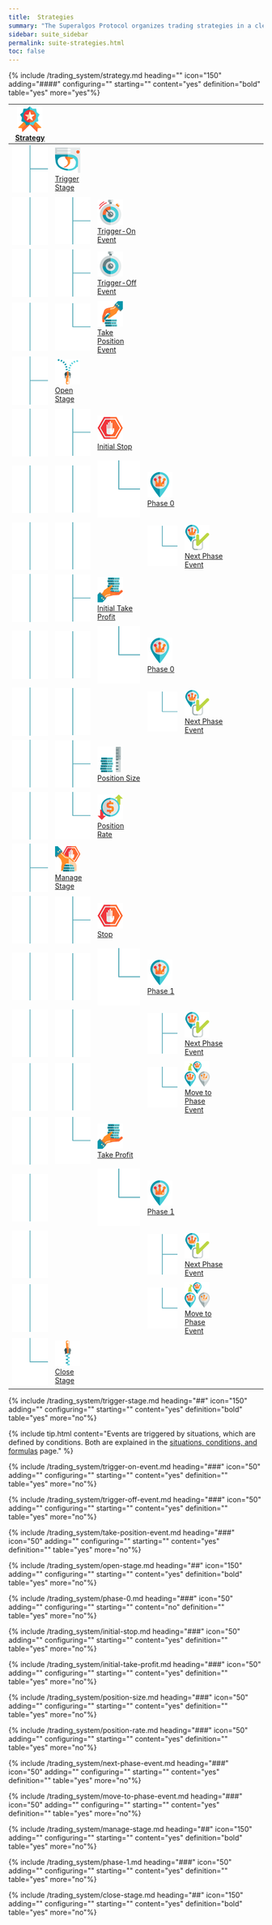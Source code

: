 ```yaml
---
title:  Strategies
summary: "The Superalgos Protocol organizes trading strategies in a clearly-defined sequence of stages, each with its own set of definitions, rules and events."
sidebar: suite_sidebar
permalink: suite-strategies.html
toc: false
---
```


{% include /trading_system/strategy.md heading="" icon="150" adding="####" configuring="" starting="" content="yes" definition="bold" table="yes" more="yes"%}

<table class='hierarchyTable'><thead><tr><th><a href='#strategy' data-toggle='tooltip' data-original-title='{{site.data.trading_system.strategy}}'><img src='images/icons/nodes/png50/strategy.png' /><br />Strategy</a></th><th></th><th></th><th></th><th></th><th></th><th></th><th></th><th></th><th></th></tr></thead><tbody>
<tr><td><img src='images/icons/various/png/tree-connector-fork.png' /></td><td><a href='#trigger-stage' data-toggle='tooltip' data-original-title='{{site.data.trading_system.trigger_stage}}'><img src='images/icons/nodes/png50/trigger-stage.png' /><br />Trigger Stage</a></td><td></td><td></td><td></td><td></td><td></td><td></td><td></td><td></td></tr>
<tr><td><img src='images/icons/various/png/tree-connector-line.png' /></td><td><img src='images/icons/various/png/tree-connector-fork.png' /></td><td><a href='#trigger-on-event' data-toggle='tooltip' data-original-title='{{site.data.trading_system.trigger-on_event}}'><img src='images/icons/nodes/png50/trigger-on-event.png' /><br />Trigger-On Event</a></td><td></td><td></td><td></td><td></td><td></td><td></td><td></td></tr>
<tr><td><img src='images/icons/various/png/tree-connector-line.png' /></td><td><img src='images/icons/various/png/tree-connector-fork.png' /></td><td><a href='#trigger-off-event' data-toggle='tooltip' data-original-title='{{site.data.trading_system.trigger-off_event}}'><img src='images/icons/nodes/png50/trigger-off-event.png' /><br />Trigger-Off Event</a></td><td></td><td></td><td></td><td></td><td></td><td></td><td></td></tr>
<tr><td><img src='images/icons/various/png/tree-connector-line.png' /></td><td><img src='images/icons/various/png/tree-connector-elbow.png' /></td><td><a href='#take-position-event' data-toggle='tooltip' data-original-title='{{site.data.trading_system.take_position_event}}'><img src='images/icons/nodes/png50/take-position-event.png' /><br />Take Position Event</a></td><td></td><td></td><td></td><td></td><td></td><td></td><td></td></tr>
<tr><td><img src='images/icons/various/png/tree-connector-fork.png' /></td><td><a href='#open-stage' data-toggle='tooltip' data-original-title='{{site.data.trading_system.open_stage}}'><img src='images/icons/nodes/png50/open-stage.png' /><br />Open Stage</a></td><td></td><td></td><td></td><td></td><td></td><td></td><td></td><td></td></tr>
<tr><td><img src='images/icons/various/png/tree-connector-line.png' /></td><td><img src='images/icons/various/png/tree-connector-fork.png' /></td><td><a href='#initial-stop' data-toggle='tooltip' data-original-title='{{site.data.trading_system.initial_stop}}'><img src='images/icons/nodes/png50/initial-stop.png' /><br />Initial Stop</a></td><td></td><td></td><td></td><td></td><td></td><td></td><td></td></tr>
<tr><td><img src='images/icons/various/png/tree-connector-line.png' /></td><td><img src='images/icons/various/png/tree-connector-line.png' /></td><td><img src='images/icons/various/png/tree-connector-elbow.png' /></td><td><a href='#phase-0' data-toggle='tooltip' data-original-title='{{site.data.trading_system.phase_0}}'><img src='images/icons/nodes/png50/phase-0.png' /><br />Phase 0</a></td><td></td><td></td><td></td><td></td><td></td><td></td></tr>
<tr><td><img src='images/icons/various/png/tree-connector-line.png' /></td><td><img src='images/icons/various/png/tree-connector-line.png' /></td><td></td><td><img src='images/icons/various/png/tree-connector-elbow.png' /></td><td><a href='#next-phase-event' data-toggle='tooltip' data-original-title='{{site.data.trading_system.next_phase_event}}'><img src='images/icons/nodes/png50/next-phase-event.png' /><br />Next Phase Event</a></td><td></td><td></td><td></td><td></td><td></td></tr>
<tr><td><img src='images/icons/various/png/tree-connector-line.png' /></td><td><img src='images/icons/various/png/tree-connector-fork.png' /></td><td><a href='#initial-take-profit' data-toggle='tooltip' data-original-title='{{site.data.trading_system.initial_take_profit}}'><img src='images/icons/nodes/png50/initial-take-profit.png' /><br />Initial Take Profit</a></td><td></td><td></td><td></td><td></td><td></td><td></td><td></td></tr>
<tr><td><img src='images/icons/various/png/tree-connector-line.png' /></td><td><img src='images/icons/various/png/tree-connector-line.png' /></td><td><img src='images/icons/various/png/tree-connector-elbow.png' /></td><td><a href='#phase-0' data-toggle='tooltip' data-original-title='{{site.data.trading_system.phase_0}}'><img src='images/icons/nodes/png50/phase-0.png' /><br />Phase 0</a></td><td></td><td></td><td></td><td></td><td></td><td></td></tr>
<tr><td><img src='images/icons/various/png/tree-connector-line.png' /></td><td><img src='images/icons/various/png/tree-connector-line.png' /></td><td></td><td><img src='images/icons/various/png/tree-connector-elbow.png' /></td><td><a href='#next-phase-event' data-toggle='tooltip' data-original-title='{{site.data.trading_system.next_phase_event}}'><img src='images/icons/nodes/png50/next-phase-event.png' /><br />Next Phase Event</a></td><td></td><td></td><td></td><td></td><td></td></tr>
<tr><td><img src='images/icons/various/png/tree-connector-line.png' /></td><td><img src='images/icons/various/png/tree-connector-fork.png' /></td><td><a href='#position-size' data-toggle='tooltip' data-original-title='{{site.data.trading_system.position_size}}'><img src='images/icons/nodes/png50/position-size.png' /><br />Position Size</a></td><td></td><td></td><td></td><td></td><td></td><td></td><td></td></tr>
<tr><td><img src='images/icons/various/png/tree-connector-line.png' /></td><td><img src='images/icons/various/png/tree-connector-elbow.png' /></td><td><a href='#position-rate' data-toggle='tooltip' data-original-title='{{site.data.trading_system.position_rate}}'><img src='images/icons/nodes/png50/position-rate.png' /><br />Position Rate</a></td><td></td><td></td><td></td><td></td><td></td><td></td><td></td></tr>
<tr><td><img src='images/icons/various/png/tree-connector-fork.png' /></td><td><a href='#manage-stage' data-toggle='tooltip' data-original-title='{{site.data.trading_system.manage_stage}}'><img src='images/icons/nodes/png50/manage-stage.png' /><br />Manage Stage</a></td><td></td><td></td><td></td><td></td><td></td><td></td><td></td><td></td></tr>
<tr><td><img src='images/icons/various/png/tree-connector-line.png' /></td><td><img src='images/icons/various/png/tree-connector-fork.png' /></td><td><a href='#stop' data-toggle='tooltip' data-original-title='{{site.data.trading_system.stop}}'><img src='images/icons/nodes/png50/stop.png' /><br />Stop</a></td><td></td><td></td><td></td><td></td><td></td><td></td><td></td></tr>
<tr><td><img src='images/icons/various/png/tree-connector-line.png' /></td><td><img src='images/icons/various/png/tree-connector-line.png' /></td><td><img src='images/icons/various/png/tree-connector-elbow.png' /></td><td><a href='#phase-1' data-toggle='tooltip' data-original-title='{{site.data.trading_system.phase_1}}'><img src='images/icons/nodes/png50/phase-1.png' /><br />Phase 1</a></td><td></td><td></td><td></td><td></td><td></td><td></td></tr>
<tr><td><img src='images/icons/various/png/tree-connector-line.png' /></td><td><img src='images/icons/various/png/tree-connector-line.png' /></td><td></td><td><img src='images/icons/various/png/tree-connector-fork.png' /></td><td><a href='#next-phase-event' data-toggle='tooltip' data-original-title='{{site.data.trading_system.next_phase_event}}'><img src='images/icons/nodes/png50/next-phase-event.png' /><br />Next Phase Event</a></td><td></td><td></td><td></td><td></td><td></td></tr>
<tr><td><img src='images/icons/various/png/tree-connector-line.png' /></td><td><img src='images/icons/various/png/tree-connector-line.png' /></td><td></td><td><img src='images/icons/various/png/tree-connector-elbow.png' /></td><td><a href='#move-to-phase-event' data-toggle='tooltip' data-original-title='{{site.data.trading_system.move_to_phase_event}}'><img src='images/icons/nodes/png50/move-to-phase-event.png' /><br />Move to Phase Event</a></td><td></td><td></td><td></td><td></td><td></td></tr>
<tr><td><img src='images/icons/various/png/tree-connector-line.png' /></td><td><img src='images/icons/various/png/tree-connector-elbow.png' /></td><td><a href='#take-profit' data-toggle='tooltip' data-original-title='{{site.data.trading_system.take_profit}}'><img src='images/icons/nodes/png50/take-profit.png' /><br />Take Profit</a></td><td></td><td></td><td></td><td></td><td></td><td></td><td></td></tr>
<tr><td><img src='images/icons/various/png/tree-connector-line.png' /></td><td></td><td><img src='images/icons/various/png/tree-connector-elbow.png' /></td><td><a href='#phase-1' data-toggle='tooltip' data-original-title='{{site.data.trading_system.phase_1}}'><img src='images/icons/nodes/png50/phase-1.png' /><br />Phase 1</a></td><td></td><td></td><td></td><td></td><td></td><td></td></tr>
<tr><td><img src='images/icons/various/png/tree-connector-line.png' /></td><td></td><td></td><td><img src='images/icons/various/png/tree-connector-fork.png' /></td><td><a href='#next-phase-event' data-toggle='tooltip' data-original-title='{{site.data.trading_system.next_phase_event}}'><img src='images/icons/nodes/png50/next-phase-event.png' /><br />Next Phase Event</a></td><td></td><td></td><td></td><td></td><td></td></tr>
<tr><td><img src='images/icons/various/png/tree-connector-line.png' /></td><td></td><td></td><td><img src='images/icons/various/png/tree-connector-elbow.png' /></td><td><a href='#move-to-phase-event' data-toggle='tooltip' data-original-title='{{site.data.trading_system.move_to_phase_event}}'><img src='images/icons/nodes/png50/move-to-phase-event.png' /><br />Move to Phase Event</a></td><td></td><td></td><td></td><td></td><td></td></tr>
<tr><td><img src='images/icons/various/png/tree-connector-elbow.png' /></td><td><a href='#close-stage' data-toggle='tooltip' data-original-title='{{site.data.trading_system.close_stage}}'><img src='images/icons/nodes/png50/close-stage.png' /><br />Close Stage</a></td><td></td><td></td><td></td><td></td><td></td><td></td><td></td><td></td></tr></tbody></table>



{% include /trading_system/trigger-stage.md heading="##" icon="150" adding="" configuring="" starting="" content="yes" definition="bold" table="yes" more="no"%}

{% include tip.html content="Events are triggered by situations, which are defined by conditions. Both are explained in the <a href='suite-situations-conditions-formulas'>situations, conditions, and formulas</a> page." %}

{% include /trading_system/trigger-on-event.md heading="###" icon="50" adding="" configuring="" starting="" content="yes" definition="" table="yes" more="no"%}

{% include /trading_system/trigger-off-event.md heading="###" icon="50" adding="" configuring="" starting="" content="yes" definition="" table="yes" more="no"%}

{% include /trading_system/take-position-event.md heading="###" icon="50" adding="" configuring="" starting="" content="yes" definition="" table="yes" more="no"%}

{% include /trading_system/open-stage.md heading="##" icon="150" adding="" configuring="" starting="" content="yes" definition="bold" table="yes" more="no"%}

{% include /trading_system/phase-0.md heading="###" icon="50" adding="" configuring="" starting="" content="no" definition="" table="yes" more="no"%}

{% include /trading_system/initial-stop.md heading="###" icon="50" adding="" configuring="" starting="" content="yes" definition="" table="yes" more="no"%}

{% include /trading_system/initial-take-profit.md heading="###" icon="50" adding="" configuring="" starting="" content="yes" definition="" table="yes" more="no"%}

{% include /trading_system/position-size.md heading="###" icon="50" adding="" configuring="" starting="" content="yes" definition="" table="yes" more="no"%}

{% include /trading_system/position-rate.md heading="###" icon="50" adding="" configuring="" starting="" content="yes" definition="" table="yes" more="no"%}

{% include /trading_system/next-phase-event.md heading="###" icon="50" adding="" configuring="" starting="" content="yes" definition="" table="yes" more="no"%}

{% include /trading_system/move-to-phase-event.md heading="###" icon="50" adding="" configuring="" starting="" content="yes" definition="" table="yes" more="no"%}

{% include /trading_system/manage-stage.md heading="##" icon="150" adding="" configuring="" starting="" content="yes" definition="bold" table="yes" more="no"%}

{% include /trading_system/phase-1.md heading="###" icon="50" adding="" configuring="" starting="" content="yes" definition="" table="yes" more="no"%}

{% include /trading_system/close-stage.md heading="##" icon="150" adding="" configuring="" starting="" content="yes" definition="bold" table="yes" more="no"%}
